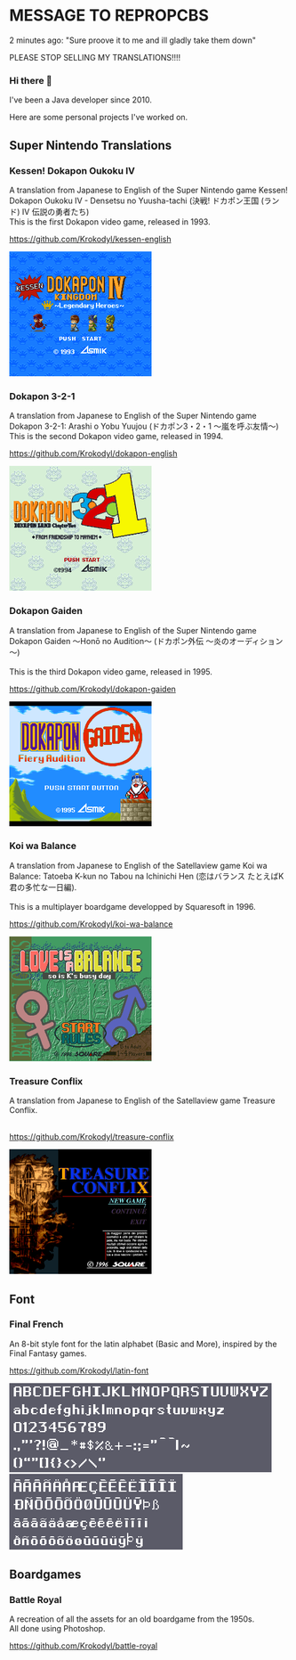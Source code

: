 # MESSAGE TO REPROPCBS

2 minutes ago:
"Sure proove it to me and ill gladly take them down"

PLEASE STOP SELLING MY TRANSLATIONS!!!!




### Hi there 👋

I've been a Java developer since 2010.

Here are some personal projects I've worked on.

## Super Nintendo Translations

### Kessen! Dokapon Oukoku IV

A translation from Japanese to English of the Super Nintendo game Kessen! Dokapon Oukoku IV - Densetsu no Yuusha-tachi (決戦! ドカポン王国 (ランド) IV 伝説の勇者たち)<br/>
This is the first Dokapon video game, released in 1993.

https://github.com/Krokodyl/kessen-english

![image 01](kessen.png)

### Dokapon 3-2-1

A translation from Japanese to English of the Super Nintendo game Dokapon 3-2-1: Arashi o Yobu Yuujou (ドカポン3・2・1 〜嵐を呼ぶ友情〜)<br/>
This is the second Dokapon video game, released in 1994.

https://github.com/Krokodyl/dokapon-english

![image 01](dokapon-3-2-1.png)

### Dokapon Gaiden

A translation from Japanese to English of the Super Nintendo game Dokapon Gaiden 〜Honō no Audition〜 (ドカポン外伝 〜炎のオーディション～)<br/>
<br/>
This is the third Dokapon video game, released in 1995.

https://github.com/Krokodyl/dokapon-gaiden

![image 01](dokapon-gaiden.png)

### Koi wa Balance

A translation from Japanese to English of the Satellaview game Koi wa Balance: Tatoeba K-kun no Tabou na Ichinichi Hen (恋はバランス たとえばK君の多忙な一日編).<br/>
<br/>
This is a multiplayer boardgame developped by Squaresoft in 1996.

https://github.com/Krokodyl/koi-wa-balance

![image 01](koi-wa-balance.png)

### Treasure Conflix

A translation from Japanese to English of the Satellaview game Treasure Conflix.<br/>
<br/>

https://github.com/Krokodyl/treasure-conflix

![image 01](treasure-conflix.png)

## Font

### Final French

An 8-bit style font for the latin alphabet (Basic and More), inspired by the Final Fantasy games.

https://github.com/Krokodyl/latin-font

![image 01](basic-latin-22.png)![image 01](more-latin-22.png)



## Boardgames

### Battle Royal

A recreation of all the assets for an old boardgame from the 1950s.<br/>
All done using Photoshop.

https://github.com/Krokodyl/battle-royal

<!--
**Krokodyl/Krokodyl** is a ✨ _special_ ✨ repository because its `README.md` (this file) appears on your GitHub profile.

Here are some ideas to get you started:

- 🔭 I’m currently working on ...
- 🌱 I’m currently learning ...
- 👯 I’m looking to collaborate on ...
- 🤔 I’m looking for help with ...
- 💬 Ask me about ...
- 📫 How to reach me: ...
- 😄 Pronouns: ...
- ⚡ Fun fact: ...
-->
